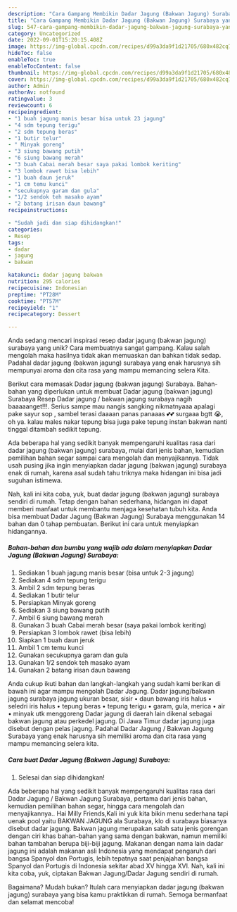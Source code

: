 ```yaml
---
description: "Cara Gampang Membikin Dadar Jagung (Bakwan Jagung) Surabaya yang Enak"
title: "Cara Gampang Membikin Dadar Jagung (Bakwan Jagung) Surabaya yang Enak"
slug: 547-cara-gampang-membikin-dadar-jagung-bakwan-jagung-surabaya-yang-enak
category: Uncategorized
date: 2022-09-01T15:20:15.408Z
image: https://img-global.cpcdn.com/recipes/d99a3da9f1d21705/680x482cq70/dadar-jagung-bakwan-jagung-surabaya-foto-resep-utama.jpg
hideToc: false
enableToc: true
enableTocContent: false
thumbnail: https://img-global.cpcdn.com/recipes/d99a3da9f1d21705/680x482cq70/dadar-jagung-bakwan-jagung-surabaya-foto-resep-utama.jpg
cover: https://img-global.cpcdn.com/recipes/d99a3da9f1d21705/680x482cq70/dadar-jagung-bakwan-jagung-surabaya-foto-resep-utama.jpg
author: Admin
authorAv: notfound
ratingvalue: 3
reviewcount: 6
recipeingredient:
- "1 buah jagung manis besar bisa untuk 23 jagung"
- "4 sdm tepung terigu"
- "2 sdm tepung beras"
- "1 butir telur"
- " Minyak goreng"
- "3 siung bawang putih"
- "6 siung bawang merah"
- "3 buah Cabai merah besar saya pakai lombok keriting"
- "3 lombok rawet bisa lebih"
- "1 buah daun jeruk"
- "1 cm temu kunci"
- "secukupnya garam dan gula"
- "1/2 sendok teh masako ayam"
- "2 batang irisan daun bawang"
recipeinstructions:

- "Sudah jadi dan siap dihidangkan!"
categories:
- Resep
tags:
- dadar
- jagung
- bakwan

katakunci: dadar jagung bakwan 
nutrition: 295 calories
recipecuisine: Indonesian
preptime: "PT28M"
cooktime: "PT57M"
recipeyield: "1"
recipecategory: Dessert

---
```





Anda sedang mencari inspirasi resep dadar jagung (bakwan jagung) surabaya yang unik? Cara membuatnya sangat gampang. Kalau salah mengolah maka hasilnya tidak akan memuaskan dan bahkan tidak sedap. Padahal dadar jagung (bakwan jagung) surabaya yang enak harusnya sih mempunyai aroma dan cita rasa yang mampu memancing selera Kita.





Berikut cara memasak Dadar jagung (bakwan jagung) Surabaya. Bahan-bahan yang diperlukan untuk membuat Dadar jagung (bakwan jagung) Surabaya Resep Dadar jagung / bakwan jagung surabaya nagih baaaaanget!!!. Serius sampe mau nangis sangking nikmatnyaaa apalagi pake sayur sop , sambel terasi daaaan panas panaaas 💕💕 surgaaa bgtt 😭, oh ya. kalau males nakar tepung bisa juga pake tepung instan bakwan nanti tinggal ditambah sedikit tepung.

Ada beberapa hal yang sedikit banyak mempengaruhi kualitas rasa dari dadar jagung (bakwan jagung) surabaya, mulai dari jenis bahan, kemudian pemilihan bahan segar sampai cara mengolah dan menyajikannya. Tidak usah pusing jika ingin menyiapkan dadar jagung (bakwan jagung) surabaya enak di rumah, karena asal sudah tahu triknya maka hidangan ini bisa jadi suguhan istimewa.






Nah, kali ini kita coba, yuk, buat dadar jagung (bakwan jagung) surabaya sendiri di rumah. Tetap dengan bahan sederhana, hidangan ini dapat memberi manfaat untuk membantu menjaga kesehatan tubuh kita. Anda bisa membuat Dadar Jagung (Bakwan Jagung) Surabaya menggunakan 14 bahan dan 0 tahap pembuatan. Berikut ini cara untuk menyiapkan hidangannya.

<!--inarticleads1-->

##### Bahan-bahan dan bumbu yang wajib ada dalam menyiapkan Dadar Jagung (Bakwan Jagung) Surabaya:

1. Sediakan 1 buah jagung manis besar (bisa untuk 2-3 jagung)
1. Sediakan 4 sdm tepung terigu
1. Ambil 2 sdm tepung beras
1. Sediakan 1 butir telur
1. Persiapkan  Minyak goreng
1. Sediakan 3 siung bawang putih
1. Ambil 6 siung bawang merah
1. Gunakan 3 buah Cabai merah besar (saya pakai lombok keriting)
1. Persiapkan 3 lombok rawet (bisa lebih)
1. Siapkan 1 buah daun jeruk
1. Ambil 1 cm temu kunci
1. Gunakan secukupnya garam dan gula
1. Gunakan 1/2 sendok teh masako ayam
1. Gunakan 2 batang irisan daun bawang


Anda cukup ikuti bahan dan langkah-langkah yang sudah kami berikan di bawah ini agar mampu mengolah Dadar Jagung. Dadar jagung/bakwan jagung surabaya jagung ukuran besar, sisir • daun bawang iris halus • seledri iris halus • tepung beras • tepung terigu • garam, gula, merica • air • minyak utk menggoreng Dadar jagung di daerah lain dikenal sebagai bakwan jagung atau perkedel jagung. Di Jawa Timur dadar jagung juga disebut dengan pelas jagung. Padahal Dadar Jagung / Bakwan Jagung Surabaya yang enak harusnya sih memiliki aroma dan cita rasa yang mampu memancing selera kita. 

<!--inarticleads2-->

##### Cara buat Dadar Jagung (Bakwan Jagung) Surabaya:


1. Selesai dan siap dihidangkan!

Ada beberapa hal yang sedikit banyak mempengaruhi kualitas rasa dari Dadar Jagung / Bakwan Jagung Surabaya, pertama dari jenis bahan, kemudian pemilihan bahan segar, hingga cara mengolah dan menyajikannya.. Hai Milly Friends,Kali ini yuk kita bikin menu sederhana tapi uenak pool yaitu BAKWAN JAGUNG ala Surabaya, klo di surabaya biasanya disebut dadar jagung. Bakwan jagung merupakan salah satu jenis gorengan dengan ciri khas bahan-bahan yang sama dengan bakwan, namun memiliki bahan tambahan berupa biji-biji jagung. Makanan dengan nama lain dadar jagung ini adalah makanan asli Indonesia yang mendapat pengaruh dari bangsa Spanyol dan Portugis, lebih tepatnya saat penjajahan bangsa Spanyol dan Portugis di Indonesia sekitar abad XV hingga XVI. Nah, kali ini kita coba, yuk, ciptakan Bakwan Jagung/Dadar Jagung sendiri di rumah. 

Bagaimana? Mudah bukan? Itulah cara menyiapkan dadar jagung (bakwan jagung) surabaya yang bisa kamu praktikkan di rumah. Semoga bermanfaat dan selamat mencoba!
